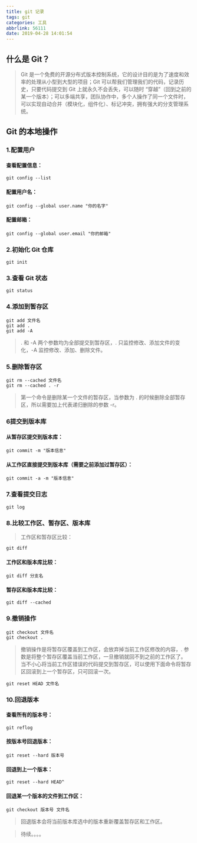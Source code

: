 ```yaml
---
title: git 记录
tags: git
categories: 工具
abbrlink: 56111
date: 2019-04-28 14:01:54
---
```

## 什么是 Git？
>Git 是一个免费的开源分布式版本控制系统，它的设计目的是为了速度和效率的处理从小型到大型的项目；Git 可以帮我们管理我们的代码，记录历史，只要代码提交到 Git 上就永久不会丢失，可以随时 “穿越”（回到之前的某一个版本）；可以多端共享，团队协作中，多个人操作了同一个文件时，可以实现自动合并（模块化，组件化）、标记冲突，拥有强大的分支管理系统。
<!-- more -->
## Git 的本地操作
### 1.配置用户
#### 查看配置信息：
```
git config --list
```
#### 配置用户名：
```
git config --global user.name "你的名字"
```
#### 配置邮箱：
```
git config --global user.email "你的邮箱"
```
### 2.初始化 Git 仓库
```
git init
```
### 3.查看 Git 状态
```
git status
```
### 4.添加到暂存区
```
git add 文件名
git add .
git add -A
```
> . 和 -A 两个参数均为全部提交到暂存区，. 只监控修改、添加文件的变化，-A 监控修改、添加、删除文件。
###  5.删除暂存区

```
git rm --cached 文件名
git rm --cached . -r
```
>第一个命令是删除某一个文件的暂存区，当参数为 . 的时候删除全部暂存区，所以需要加上代表递归删除的参数 -r。
### 6提交到版本库
####  从暂存区提交到版本库：
```
git commit -m "版本信息"
```

#### 从工作区直接提交到版本库（需要之前添加过暂存区）：
```
git commit -a -m "版本信息"
```

### 7.查看提交日志
```
git log
```
### 8.比较工作区、暂存区、版本库
> 工作区和暂存区比较：
```
git diff
```

#### 工作区和版本库比较：
```
git diff 分支名
```

#### 暂存区和版本库比较：
```
git diff --cached
```

### 9.撤销操作
```
git checkout 文件名
git checkout .
```
>撤销操作是将暂存区覆盖到工作区，会放弃掉当前工作区修改的内容，. 参数是将整个暂存区覆盖当前工作区，一旦撤销就回不到之前的工作区了。
>当不小心将当前工作区错误的代码提交到暂存区，可以使用下面命令将暂存区回滚到上一个暂存区，只可回滚一次。
```
git reset HEAD 文件名
```

### 10.回退版本
#### 查看所有的版本号：
```
git reflog
```
#### 按版本号回退版本：
```
git reset --hard 版本号
```
#### 回退到上一个版本：
```
git reset --hard HEAD^
```
#### 回退某一个版本的文件到工作区：
```
git checkout 版本号 文件名
```
>回退版本会将当前版本库选中的版本重新覆盖暂存区和工作区。

>待续。。。。


